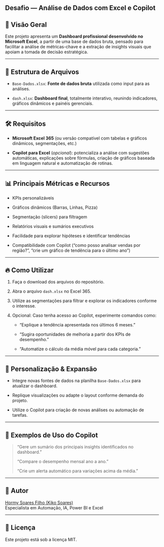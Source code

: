 ## Desafio — Análise de Dados com Excel e Copilot

## 🚀 Visão Geral

Este projeto apresenta um **Dashboard profissional desenvolvido no Microsoft Excel**, a partir de uma base de dados bruta, pensado para facilitar a análise de métricas-chave e a extração de insights visuais que apoiam a tomada de decisão estratégica.

---

## 📁 Estrutura de Arquivos

- `Base-Dados.xlsx`: **Fonte de dados bruta** utilizada como input para as análises.

- `dash.xlsx`: **Dashboard final**, totalmente interativo, reunindo indicadores, gráficos dinâmicos e painéis gerenciais.

---

## 🛠️ Requisitos

- **Microsoft Excel 365** (ou versão compatível com tabelas e gráficos dinâmicos, segmentações, etc.)

- **Copilot para Excel** (*opcional*): potencializa a análise com sugestões automáticas, explicações sobre fórmulas, criação de gráficos baseada em linguagem natural e automatização de rotinas.

---

## 📊 Principais Métricas e Recursos

- KPIs personalizáveis

- Gráficos dinâmicos (Barras, Linhas, Pizza)

- Segmentação (slicers) para filtragem

- Relatórios visuais e sumários executivos

- Facilidade para explorar hipóteses e identificar tendências

- Compatibilidade com Copilot (“como posso analisar vendas por região?”, “crie um gráfico de tendência para o último ano”)

---

## 🔥 Como Utilizar

1. Faça o download dos arquivos do repositório.

2. Abra o arquivo `dash.xlsx` no Excel 365.

3. Utilize as segmentações para filtrar e explorar os indicadores conforme o interesse.

4. Opcional: Caso tenha acesso ao Copilot, experimente comandos como:
   
   - “Explique a tendência apresentada nos últimos 6 meses.”
   
   - “Sugira oportunidades de melhoria a partir dos KPIs de desempenho.”
   
   - “Automatize o cálculo da média móvel para cada categoria.”

---

## 🧩 Personalização & Expansão

- Integre novas fontes de dados na planilha `Base-Dados.xlsx` para atualizar o dashboard.

- Replique visualizações ou adapte o layout conforme demanda do projeto.

- Utilize o Copilot para criação de novas análises ou automação de tarefas.

---

## 🤖 Exemplos de Uso do Copilot

> “Gere um sumário dos principais insights identificados no dashboard.”
> 
> “Compare o desempenho mensal ano a ano.”
> 
> “Crie um alerta automático para variações acima da média.”

---

## 👤 Autor

[Hormy Soares Filho (Kiko Soares)](https://github.com/KikoSoares-DataDriven)  
Especialista em Automação, IA, Power BI e Excel

---

## 📄 Licença

Este projeto está sob a licença MIT.


